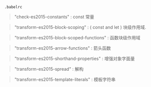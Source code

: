      .babelrc

> "check-es2015-constants" : const 常量

> "transform-es2015-block-scoping" : ( const and let ) 块级作用域.

> "transform-es2015-block-scoped-functions" : 函数块级作用域

> "transform-es2015-arrow-functions" : 箭头函数

> "transform-es2015-shorthand-properties" : 增强对象字面量

> "transform-es2015-spread" : 解构

> "transform-es2015-template-literals" : 模板字符串